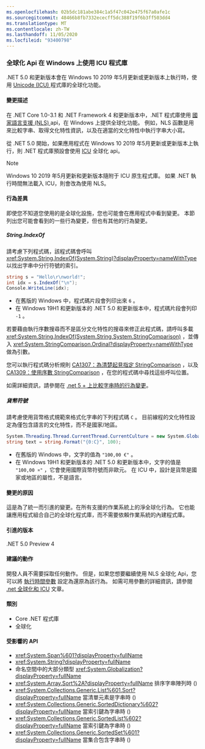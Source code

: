 ```yaml
---
ms.openlocfilehash: 02b5dc181abe384c1a5f47c042e475f67a0afe1c
ms.sourcegitcommit: 48466b8fb7332ececff5dc388f19f6b3ff503dd4
ms.translationtype: MT
ms.contentlocale: zh-TW
ms.lasthandoff: 11/05/2020
ms.locfileid: "93400798"
---
```

### <a name="globalization-apis-use-icu-libraries-on-windows"></a>全球化 Api 在 Windows 上使用 ICU 程式庫

.NET 5.0 和更新版本會在 Windows 10 2019 年5月更新或更新版本上執行時，使用 [Unicode (ICU) ](http://site.icu-project.org/home) 程式庫的全球化功能。

#### <a name="change-description"></a>變更描述

在 .NET Core 1.0-3.1 和 .NET Framework 4 和更新版本中，.NET 程式庫使用 [國家語言支援 (NLS) ](/windows/win32/intl/national-language-support) api，在 Windows 上提供全球化功能。 例如，NLS 函數是用來比較字串、取得文化特性資訊，以及在適當的文化特性中執行字串大小寫。

從 .NET 5.0 開始，如果應用程式在 Windows 10 2019 年5月更新或更新版本上執行，則 .NET 程式庫預設會使用 [ICU](http://site.icu-project.org/home) 全球化 api。

> [!NOTE]
> Windows 10 2019 年5月更新和更新版本隨附于 ICU 原生程式庫。 如果 .NET 執行時間無法載入 ICU，則會改為使用 NLS。

#### <a name="behavioral-differences"></a>行為差異

即使您不知道您使用的是全球化設施，您也可能會在應用程式中看到變更。 本節列出您可能會看到的一些行為變更，但也有其他的行為變更。

##### <a name="stringindexof"></a>String.IndexOf

請考慮下列程式碼，該程式碼會呼叫 <xref:System.String.IndexOf(System.String)?displayProperty=nameWithType> 以找出字串中分行符號的索引。

```csharp
string s = "Hello\r\nworld!";
int idx = s.IndexOf("\n");
Console.WriteLine(idx);
```

- 在舊版的 Windows 中，程式碼片段會列印出來 `6` 。
- 在 Windows 19H1 和更新版本的 .NET 5.0 和更新版本中，程式碼片段會列印 `-1` 。

若要藉由執行序數搜尋而不是區分文化特性的搜尋來修正此程式碼，請呼叫多載 <xref:System.String.IndexOf(System.String,System.StringComparison)> ，並傳入 <xref:System.StringComparison.Ordinal?displayProperty=nameWithType> 做為引數。

您可以執行程式碼分析規則 [CA1307：為清楚起見指定 StringComparison](../../../../docs/fundamentals/code-analysis/quality-rules/ca1307.md) ，以及 [CA1309：使用序數 StringComparison](../../../../docs/fundamentals/code-analysis/quality-rules/ca1309.md) ，在您的程式碼中尋找這些呼叫位置。

如需詳細資訊，請參閱在 [.net 5 + 上比較字串時的行為變更](../../../../docs/standard/base-types/string-comparison-net-5-plus.md)。

##### <a name="currency-symbol"></a>貨幣符號

請考慮使用貨幣格式規範來格式化字串的下列程式碼 `C` 。 目前線程的文化特性設定為僅包含語言的文化特性，而不是國家/地區。

```csharp
System.Threading.Thread.CurrentThread.CurrentCulture = new System.Globalization.CultureInfo("de");
string text = string.Format("{0:C}", 100);
```

- 在舊版的 Windows 中，文字的值為 `"100,00 €"` 。
- 在 Windows 19H1 和更新版本的 .NET 5.0 和更新版本中，文字的值是 `"100,00 ¤"` ，它會使用國際貨幣符號而非歐元。 在 ICU 中，設計是貨幣是國家或地區的屬性，不是語言。

#### <a name="reason-for-change"></a>變更的原因

這是為了統一而引進的變更。在所有支援的作業系統上的淨全球化行為。 它也能讓應用程式組合自己的全球化程式庫，而不需要依賴作業系統的內建程式庫。

#### <a name="version-introduced"></a>引進的版本

.NET 5.0 Preview 4

#### <a name="recommended-action"></a>建議的動作

開發人員不需要採取任何動作。 但是，如果您想要繼續使用 NLS 全球化 Api，您可以將 [執行時間參數](../../../../docs/core/run-time-config/globalization.md#nls) 設定為還原為該行為。 如需可用參數的詳細資訊，請參閱 [.net 全球化和 ICU](../../../../docs/standard/globalization-localization/globalization-icu.md) 文章。

#### <a name="category"></a>類別

- Core .NET 程式庫
- 全球化

#### <a name="affected-apis"></a>受影響的 API

- <xref:System.Span%601?displayProperty=fullName>
- <xref:System.String?displayProperty=fullName>
- 命名空間中的大部分類型 <xref:System.Globalization?displayProperty=fullName>
- <xref:System.Array.Sort%2A?displayProperty=fullName> 排序字串陣列時 () 
- <xref:System.Collections.Generic.List%601.Sort?displayProperty=fullName> 當清單元素是字串時 () 
- <xref:System.Collections.Generic.SortedDictionary%602?displayProperty=fullName> 當索引鍵為字串時 () 
- <xref:System.Collections.Generic.SortedList%602?displayProperty=fullName> 當索引鍵為字串時 () 
- <xref:System.Collections.Generic.SortedSet%601?displayProperty=fullName> 當集合包含字串時 () 

<!--

#### Affected APIs

- ``T:System.Span`1``
- `T:System.String`
- `N:System.Globalization`
- `Overload:System.Array.Sort`
- ``M:System.Collections.Generic.List`1.Sort``
- ``T:System.Collections.Generic.SortedDictionary`2``
- ``T:System.Collections.Generic.SortedList`2``
- ``T:System.Collections.Generic.SortedSet`1``

-->
